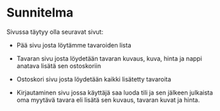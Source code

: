 # Sunnitelma

Sivussa täytyy olla seuravat sivut:

- Pää sivu josta löytämme tavaroiden lista

* Tavaran sivu josta löydetään tavaran kuvaus, kuva, hinta ja nappi anatava lisätä sen ostoskoriin

- Ostoskori sivu josta löydetään kaikki lisätetty tavaroita

* Kirjautaminen sivu jossa käyttäjä saa luoda tili ja sen jälkeen julkaista oma myytävä tavara eli lisätä sen kuvaus, tavaran kuvat ja hinta.
